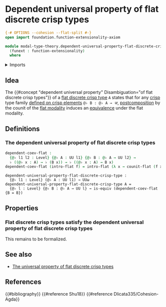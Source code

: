 # Dependent universal property of flat discrete crisp types

```agda
{-# OPTIONS --cohesion --flat-split #-}
open import foundation.function-extensionality-axiom

module modal-type-theory.dependent-universal-property-flat-discrete-crisp-types
  (funext : function-extensionality)
  where
```

<details><summary>Imports</summary>

```agda
open import foundation.equivalences funext
open import foundation.universe-levels

open import modal-type-theory.flat-modality funext
```

</details>

## Idea

The
{{#concept "dependent universal property" Disambiguation="of flat discrete crisp types"}}
of a [flat discrete crisp type](modal-type-theory.flat-discrete-crisp-types.md)
`A` states that for any [crisp](modal-type-theory.crisp-types.md) type family
[defined on crisp elements](modal-type-theory.crisp-function-types.md)
`@♭ B : @♭ A → 𝒰`,
[postcomposition](foundation-core.postcomposition-functions.md) by the counit of
the [flat modality](modal-type-theory.flat-modality.md) induces an
[equivalence](foundation-core.equivalences.md) under the flat modality.

## Definitions

### The dependent universal property of flat discrete crisp types

```agda
dependent-coev-flat :
  {@♭ l1 l2 : Level} {@♭ A : UU l1} {@♭ B : @♭ A → UU l2} →
  ♭ ((@♭ x : A) → ♭ (B x)) → ♭ ((@♭ x : A) → B x)
dependent-coev-flat (intro-flat f) = intro-flat (λ x → counit-flat (f x))
```

```text
dependent-universal-property-flat-discrete-crisp-type :
  {@♭ l1 : Level} (@♭ A : UU l1) → UUω
dependent-universal-property-flat-discrete-crisp-type A =
  {@♭ l : Level} {@♭ B : @♭ A → UU l} → is-equiv (dependent-coev-flat {B = B})
```

## Properties

### Flat discrete crisp types satisfy the dependent universal property of flat discrete crisp types

This remains to be formalized.

## See also

- [The universal property of flat discrete crisp types](modal-type-theory.universal-property-flat-discrete-crisp-types.md)

## References

{{#bibliography}} {{#reference Shu18}} {{#reference Dlicata335/Cohesion-Agda}}
